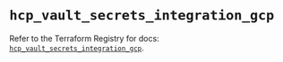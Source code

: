 # `hcp_vault_secrets_integration_gcp`

Refer to the Terraform Registry for docs: [`hcp_vault_secrets_integration_gcp`](https://registry.terraform.io/providers/hashicorp/hcp/0.109.0/docs/resources/vault_secrets_integration_gcp).
